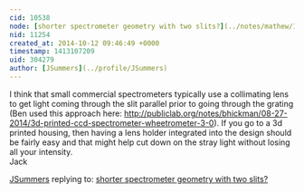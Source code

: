 ```yaml
---
cid: 10538
node: [shorter spectrometer geometry with two slits?](../notes/mathew/10-09-2014/shorter-spectrometer-geometry-with-two-slits)
nid: 11254
created_at: 2014-10-12 09:46:49 +0000
timestamp: 1413107209
uid: 304279
author: [JSummers](../profile/JSummers)
---
```


I think that small commercial spectrometers typically use a collimating lens to get light coming through the slit parallel prior to going through the grating (Ben used this approach here: http://publiclab.org/notes/bhickman/08-27-2014/3d-printed-ccd-spectrometer-wheetrometer-3-0).  If you go to a 3d printed housing, then having a lens holder integrated into the design should be fairly easy and that might help cut down on the stray light without losing all your intensity.   
Jack

[JSummers](../profile/JSummers) replying to: [shorter spectrometer geometry with two slits?](../notes/mathew/10-09-2014/shorter-spectrometer-geometry-with-two-slits)

